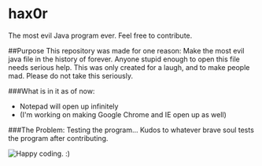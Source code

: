 hax0r
=====

The most evil Java program ever. Feel free to contribute.

##Purpose
This repository was made for one reason: Make the most evil java file in the history of forever. Anyone stupid enough to open this file needs serious help. This was only created for a laugh, and to make people mad. Please do not take this seriously.

###What is in it as of now:
- Notepad will open up infinitely
- (I'm working on making Google Chrome and IE open up as well)

###The Problem: Testing the program...
Kudos to whatever brave soul tests the program after contributing.

![Happy coding. :)](http://i.imgur.com/usPqv.gif ";)")

